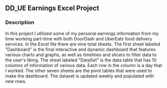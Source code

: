 ## DD_UE Earnings Excel Project

### Description 

In this project I utilized some of my personal earnings information from my time working part-time with both DoorDash and UberEats food delivery services. In the Excel file there are nine total sheets. The first sheet labeled "Dashboard" is the final interactive and dynamic dashboard that features various charts and graphs, as well as timelines and slicers to filter data to the user's liking. The sheet labeled "DataSet" is the data table that has 10 columns of information of various data. Each row in the column is a day that I worked. The other seven sheets are the pivot tables that were used to make the dashboard. The dataset is updated weekly and populated with new rows.
